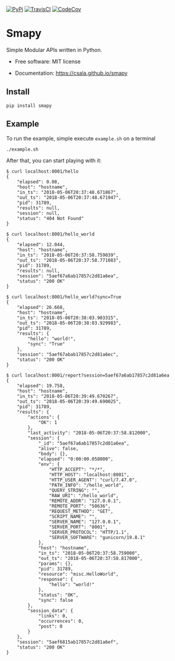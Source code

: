 [![PyPi][pypi-img]][pypi-url]
[![TravisCI][travis-img]][travis-url]
[![CodeCov][codecov-img]][codecov-url]

[travis-img]: https://travis-ci.org/csala/smapy.svg?branch=master
[travis-url]: https://travis-ci.org/csala/smapy
[pypi-img]: https://img.shields.io/pypi/v/smapy.svg
[pypi-url]: https://pypi.python.org/pypi/smapy
[codecov-img]: https://codecov.io/gh/csala/smapy/branch/master/graph/badge.svg
[codecov-url]: https://codecov.io/gh/csala/smapy

# Smapy

Simple Modular APIs written in Python.

- Free software: MIT license
* Documentation: https://csala.github.io/smapy

## Install

```
pip install smapy
```

## Example

To run the example, simple execute `example.sh` on a terminal

```
./example.sh
```

After that, you can start playing with it:

```
$ curl localhost:8001/hello
{
    "elapsed": 0.08,
    "host": "hostname",
    "in_ts": "2018-05-06T20:37:48.671867",
    "out_ts": "2018-05-06T20:37:48.671947",
    "pid": 31789,
    "results": null,
    "session": null,
    "status": "404 Not Found"
}

$ curl localhost:8001/hello_world
{
    "elapsed": 12.044,
    "host": "hostname",
    "in_ts": "2018-05-06T20:37:58.759039",
    "out_ts": "2018-05-06T20:37:58.771083",
    "pid": 31789,
    "results": null,
    "session": "5aef67a6ab17857c2d81a6ea",
    "status": "200 OK"
}

$ curl localhost:8001/hello_world?sync=True
{
    "elapsed": 26.668,
    "host": "hostname",
    "in_ts": "2018-05-06T20:38:03.903315",
    "out_ts": "2018-05-06T20:38:03.929983",
    "pid": 31789,
    "results": {
        "hello": "world!",
        "sync": "True"
    },
    "session": "5aef67abab17857c2d81a6ec",
    "status": "200 OK"
}

$ curl localhost:8001/report?session=5aef67a6ab17857c2d81a6ea
{
    "elapsed": 19.758,
    "host": "hostname",
    "in_ts": "2018-05-06T20:39:49.670267",
    "out_ts": "2018-05-06T20:39:49.690025",
    "pid": 31789,
    "results": {
        "actions": {
            "OK": 1
        },
        "last_activity": "2018-05-06T20:37:58.812000",
        "session": {
            "_id": "5aef67a6ab17857c2d81a6ea",
            "alive": false,
            "body": {},
            "elapsed": "0:00:00.058000",
            "env": {
                "HTTP_ACCEPT": "*/*",
                "HTTP_HOST": "localhost:8001",
                "HTTP_USER_AGENT": "curl/7.47.0",
                "PATH_INFO": "/hello_world",
                "QUERY_STRING": "",
                "RAW_URI": "/hello_world",
                "REMOTE_ADDR": "127.0.0.1",
                "REMOTE_PORT": "50636",
                "REQUEST_METHOD": "GET",
                "SCRIPT_NAME": "",
                "SERVER_NAME": "127.0.0.1",
                "SERVER_PORT": "8001",
                "SERVER_PROTOCOL": "HTTP/1.1",
                "SERVER_SOFTWARE": "gunicorn/19.8.1"
            },
            "host": "hostname",
            "in_ts": "2018-05-06T20:37:58.759000",
            "out_ts": "2018-05-06T20:37:58.817000",
            "params": {},
            "pid": 31789,
            "resource": "misc.HelloWorld",
            "response": {
                "hello": "world!"
            },
            "status": "OK",
            "sync": false
        },
        "session_data": {
            "links": 0,
            "occurrences": 0,
            "post": 0
        }
    },
    "session": "5aef6815ab17857c2d81a6ef",
    "status": "200 OK"
}
```
